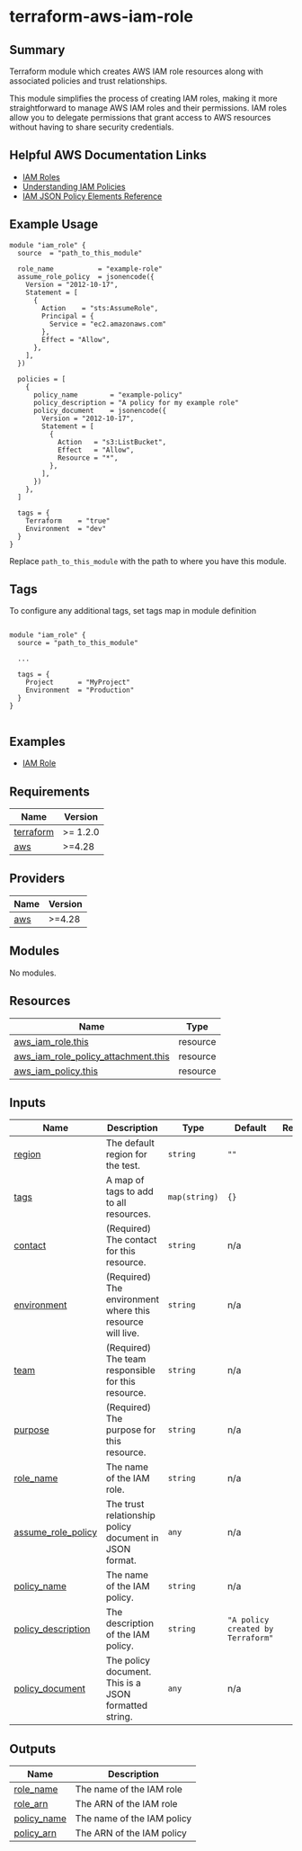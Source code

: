 # terraform-aws-iam-role

## Summary

Terraform module which creates AWS IAM role resources along with associated policies and trust relationships.

This module simplifies the process of creating IAM roles, making it more straightforward to manage AWS IAM roles and their permissions. IAM roles allow you to delegate permissions that grant access to AWS resources without having to share security credentials.

## Helpful AWS Documentation Links

- [IAM Roles](https://docs.aws.amazon.com/IAM/latest/UserGuide/id_roles.html)
- [Understanding IAM Policies](https://docs.aws.amazon.com/IAM/latest/UserGuide/access_policies.html)
- [IAM JSON Policy Elements Reference](https://docs.aws.amazon.com/IAM/latest/UserGuide/reference_policies_elements.html)

## Example Usage

```hcl
module "iam_role" {
  source  = "path_to_this_module"

  role_name           = "example-role"
  assume_role_policy  = jsonencode({
    Version = "2012-10-17",
    Statement = [
      {
        Action    = "sts:AssumeRole",
        Principal = {
          Service = "ec2.amazonaws.com"
        },
        Effect = "Allow",
      },
    ],
  })

  policies = [
    {
      policy_name        = "example-policy"
      policy_description = "A policy for my example role"
      policy_document    = jsonencode({
        Version = "2012-10-17",
        Statement = [
          {
            Action   = "s3:ListBucket",
            Effect   = "Allow",
            Resource = "*",
          },
        ],
      })
    },
  ]

  tags = {
    Terraform    = "true"
    Environment  = "dev"
  }
}
```

Replace `path_to_this_module` with the path to where you have this module.

## Tags

To configure any additional tags, set tags map in module definition

```hcl

module "iam_role" {
  source = "path_to_this_module"

  ...

  tags = {
    Project      = "MyProject"
    Environment  = "Production"
  }
}


```

## Examples

* [IAM Role](./examples/role)

<!-- BEGIN_TF_DOCS -->
## Requirements

| Name | Version |
|------|---------|
| <a name="requirement_terraform"></a> [terraform](#requirement\_terraform) | >= 1.2.0 |
| <a name="requirement_aws"></a> [aws](#requirement\_aws) | >=4.28 |

## Providers

| Name | Version |
|------|---------|
| <a name="provider_aws"></a> [aws](#provider\_aws) | >=4.28 |

## Modules

No modules.

## Resources

| Name | Type |
|------|------|
| [aws_iam_role.this](https://registry.terraform.io/providers/hashicorp/aws/latest/docs/resources/iam_role) | resource |
| [aws_iam_role_policy_attachment.this](https://registry.terraform.io/providers/hashicorp/aws/latest/docs/resources/iam_role_policy_attachment) | resource |
| [aws_iam_policy.this](https://registry.terraform.io/providers/hashicorp/aws/latest/docs/resources/iam_policy) | resource |

## Inputs

| Name | Description | Type | Default | Required |
|------|-------------|------|---------|:--------:|
| <a name="input_region"></a> [region](#input_region) | The default region for the test. | `string` | `""` | no |
| <a name="input_tags"></a> [tags](#input_tags) | A map of tags to add to all resources. | `map(string)` | `{}` | no |
| <a name="input_contact"></a> [contact](#input_contact) | (Required) The contact for this resource. | `string` | n/a | yes |
| <a name="input_environment"></a> [environment](#input_environment) | (Required) The environment where this resource will live. | `string` | n/a | yes |
| <a name="input_team"></a> [team](#input_team) | (Required) The team responsible for this resource. | `string` | n/a | yes |
| <a name="input_purpose"></a> [purpose](#input_purpose) | (Required) The purpose for this resource. | `string` | n/a | yes |
| <a name="input_role_name"></a> [role_name](#input_role_name) | The name of the IAM role. | `string` | n/a | yes |
| <a name="input_assume_role_policy"></a> [assume_role_policy](#input_assume_role_policy) | The trust relationship policy document in JSON format. | `any` | n/a | yes |
| <a name="input_policy_name"></a> [policy_name](#input_policy_name) | The name of the IAM policy. | `string` | n/a | yes |
| <a name="input_policy_description"></a> [policy_description](#input_policy_description) | The description of the IAM policy. | `string` | `"A policy created by Terraform"` | no |
| <a name="input_policy_document"></a> [policy_document](#input_policy_document) | The policy document. This is a JSON formatted string. | `any` | n/a | yes |

## Outputs

| Name | Description |
|------|-------------|
| <a name="output_role_name"></a> [role_name](#output_role_name) | The name of the IAM role |
| <a name="output_role_arn"></a> [role_arn](#output_role_arn) | The ARN of the IAM role |
| <a name="output_policy_name"></a> [policy_name](#output_policy_name) | The name of the IAM policy |
| <a name="output_policy_arn"></a> [policy_arn](#output_policy_arn) | The ARN of the IAM policy |


<!-- END_TF_DOCS -->